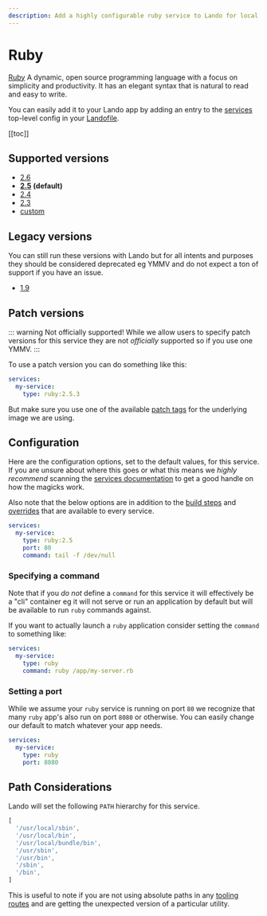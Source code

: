 ```yaml
---
description: Add a highly configurable ruby service to Lando for local development with all the power of Docker and Docker Compose.
---
```


# Ruby

[Ruby](https://www.ruby-lang.org/en/) A dynamic, open source programming language with a focus on simplicity and productivity. It has an elegant syntax that is natural to read and easy to write.

You can easily add it to your Lando app by adding an entry to the [services](./../config/services.md) top-level config in your [Landofile](./../config/lando.md).

[[toc]]

## Supported versions

*   [2.6](https://hub.docker.com/r/_/ruby/)
*   **[2.5](https://hub.docker.com/r/_/ruby/)** **(default)**
*   [2.4](https://hub.docker.com/r/_/ruby/)
*   [2.3](https://hub.docker.com/r/_/ruby/)
*   [custom](./../config/services.md#advanced)

## Legacy versions

You can still run these versions with Lando but for all intents and purposes they should be considered deprecated eg YMMV and do not expect a ton of support if you have an issue.

*   [1.9](https://hub.docker.com/r/_/ruby/)

## Patch versions

::: warning Not officially supported!
While we allow users to specify patch versions for this service they are not *officially* supported so if you use one YMMV.
:::

To use a patch version you can do something like this:

```yaml
services:
  my-service:
    type: ruby:2.5.3
```

But make sure you use one of the available [patch tags](https://hub.docker.com/r/library/ruby/tags/) for the underlying image we are using.

## Configuration

Here are the configuration options, set to the default values, for this service. If you are unsure about where this goes or what this means we *highly recommend* scanning the [services documentation](./../config/services.md) to get a good handle on how the magicks work.

Also note that the below options are in addition to the [build steps](./../config/services.md#build-steps) and [overrides](./../config/services.md#overrides) that are available to every service.

```yaml
services:
  my-service:
    type: ruby:2.5
    port: 80
    command: tail -f /dev/null
```

### Specifying a command

Note that if you *do not* define a `command` for this service it will effectively be a "cli" container eg it will not serve or run an application by default but will be available to run `ruby` commands against.

If you want to actually launch a `ruby` application consider setting the `command` to something like:

```yaml
services:
  my-service:
    type: ruby
    command: ruby /app/my-server.rb
```

### Setting a port

While we assume your `ruby` service is running on port `80` we recognize that many `ruby` app's also run on port `8080` or otherwise. You can easily change our default to match whatever your app needs.

```yaml
services:
  my-service:
    type: ruby
    port: 8080
```

## Path Considerations

Lando will set the following `PATH` hierarchy for this service.

```js
[
  '/usr/local/sbin',
  '/usr/local/bin',
  '/usr/local/bundle/bin',
  '/usr/sbin',
  '/usr/bin',
  '/sbin',
  '/bin',
]
```

This is useful to note if you are not using absolute paths in any [tooling routes](./../config/tooling.md) and are getting the unexpected version of a particular utility.

<RelatedGuides tag="Ruby"/>
